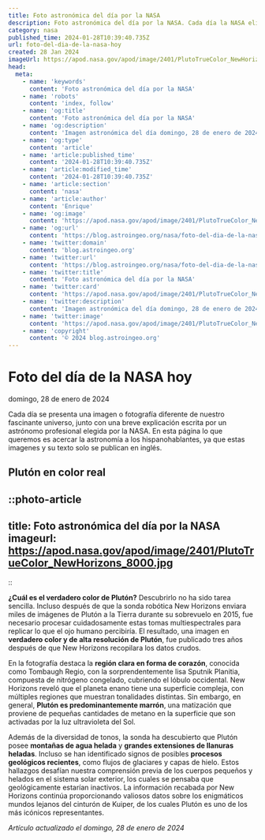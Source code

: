 ```yaml
---
title: Foto astronómica del día por la NASA
description: Foto astronómica del día por la NASA. Cada día la NASA elige una imagen de los aficionados a la astronomía para ser la foto del día.
category: nasa
published_time: 2024-01-28T10:39:40.735Z
url: foto-del-dia-de-la-nasa-hoy
created: 28 Jan 2024
imageUrl: https://apod.nasa.gov/apod/image/2401/PlutoTrueColor_NewHorizons_8000.jpg
head:
  meta:
    - name: 'keywords'
      content: 'Foto astronómica del día por la NASA'
    - name: 'robots'
      content: 'index, follow'
    - name: 'og:title'
      content: 'Foto astronómica del día por la NASA'
    - name: 'og:description'
      content: 'Imagen astronómica del día domingo, 28 de enero de 2024 por la NASA; Plutón en color real'
    - name: 'og:type'
      content: 'article'
    - name: 'article:published_time'
      content: '2024-01-28T10:39:40.735Z'
    - name: 'article:modified_time'
      content: '2024-01-28T10:39:40.735Z'
    - name: 'article:section'
      content: 'nasa'
    - name: 'article:author'
      content: 'Enrique'
    - name: 'og:image'
      content: 'https://apod.nasa.gov/apod/image/2401/PlutoTrueColor_NewHorizons_8000.jpg'
    - name: 'og:url'
      content: 'https://blog.astroingeo.org/nasa/foto-del-dia-de-la-nasa-hoy'
    - name: 'twitter:domain'
      content: 'blog.astroingeo.org'
    - name: 'twitter:url'
      content: 'https://blog.astroingeo.org/nasa/foto-del-dia-de-la-nasa-hoy'
    - name: 'twitter:title'
      content: 'Foto astronómica del día por la NASA'
    - name: 'twitter:card'
      content: 'https://apod.nasa.gov/apod/image/2401/PlutoTrueColor_NewHorizons_8000.jpg'
    - name: 'twitter:description'
      content: 'Imagen astronómica del día domingo, 28 de enero de 2024 por la NASA; Plutón en color real'
    - name: 'twitter:image'
      content: 'https://apod.nasa.gov/apod/image/2401/PlutoTrueColor_NewHorizons_8000.jpg'
    - name: 'copyright'
      content: '© 2024 blog.astroingeo.org'
---
```

# Foto del día de la NASA hoy
domingo, 28 de enero de 2024

Cada día se presenta una imagen o fotografía diferente de nuestro fascinante universo, junto con una breve explicación escrita por un astrónomo profesional elegida por la NASA.
En esta página lo que queremos es acercar la astronomía a los hispanohablantes, ya que estas imagenes y su texto solo se publican en inglés.
## Plutón en color real


::photo-article
---
title: Foto astronómica del día por la NASA
imageurl: https://apod.nasa.gov/apod/image/2401/PlutoTrueColor_NewHorizons_8000.jpg
---
::



**¿Cuál es el verdadero color de Plutón?** Descubrirlo no ha sido tarea sencilla. Incluso después de que la sonda robótica New Horizons enviara miles de imágenes de Plutón a la Tierra durante su sobrevuelo en 2015, fue necesario procesar cuidadosamente estas tomas multiespectrales para replicar lo que el ojo humano percibiría. El resultado, una imagen en **verdadero color y de alta resolución de Plutón**, fue publicado tres años después de que New Horizons recopilara los datos crudos.

En la fotografía destaca la **región clara en forma de corazón**, conocida como Tombaugh Regio, con la sorprendentemente lisa Sputnik Planitia, compuesta de nitrógeno congelado, cubriendo el lóbulo occidental. New Horizons reveló que el planeta enano tiene una superficie compleja, con múltiples regiones que muestran tonalidades distintas. Sin embargo, en general, **Plutón es predominantemente marrón**, una matización que proviene de pequeñas cantidades de metano en la superficie que son activadas por la luz ultravioleta del Sol.

Además de la diversidad de tonos, la sonda ha descubierto que Plutón posee **montañas de agua helada** y **grandes extensiones de llanuras heladas**. Incluso se han identificado signos de posibles **procesos geológicos recientes**, como flujos de glaciares y capas de hielo. Estos hallazgos desafían nuestra comprensión previa de los cuerpos pequeños y helados en el sistema solar exterior, los cuales se pensaba que geológicamente estarían inactivos. La información recabada por New Horizons continúa proporcionando valiosos datos sobre los enigmáticos mundos lejanos del cinturón de Kuiper, de los cuales Plutón es uno de los más icónicos representantes.

_Artículo actualizado el domingo, 28 de enero de 2024_